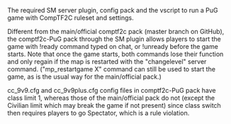 The required SM server plugin, config pack and the vscript to run a PuG game with CompTF2C ruleset and settings.

Different from the main/official comptf2c pack (master branch on GitHub), the comptf2c-PuG pack through the SM plugin allows players to start the game with !ready command typed on chat, or !unready before the game starts.
Note that once the game starts, both commands lose their function and only regain if the map is restarted with the "changelevel" server command. ("mp_restartgame X" command can still be used to start the game, as is the usual way for the main/official pack.)

cc_9v9.cfg and cc_9v9plus.cfg config files in comptf2c-PuG pack have class limit 1, whereas those of the main/official pack do not (except the Civilian limit which may break the game if not present) since class switch then requires players to go Spectator, which is a rule violation.
